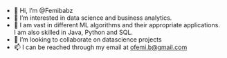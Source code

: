 - 👋 Hi, I’m @Femibabz
- 👀 I’m interested in data science and business analytics.
- 🌱 I am vast in different ML algorithms and their appropriate applications. I am also skilled in Java, Python and SQL.
- 💞️ I’m looking to collaborate on datascience projects
- 📫 I can be reached through my email at ofemi.b@gmail.com

<!---
Femibabz/Femibabz is a ✨ special ✨ repository because its `README.md` (this file) appears on your GitHub profile.
You can click the Preview link to take a look at your changes.
--->
